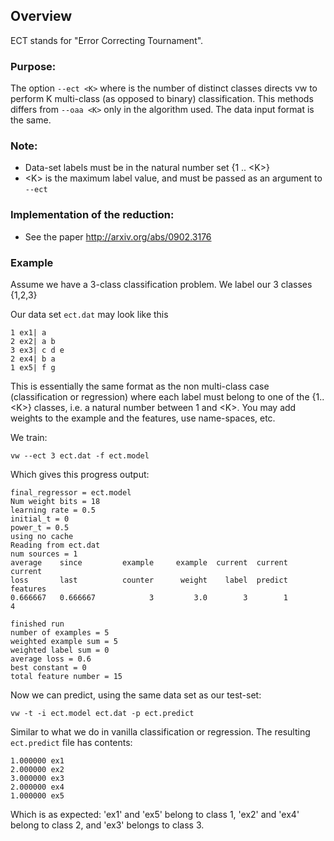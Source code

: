 ## Overview
ECT stands for "Error Correcting Tournament".

### Purpose:
The option `--ect <K>` where <K> is the number of distinct classes
directs vw to perform K multi-class (as opposed to binary)
classification.  This methods differs from `--oaa <K>` only in
the algorithm used.  The data input format is the same.

### Note:
* Data-set labels must be in the natural number set {1 .. \<K\>}
* \<K\> is the maximum label value, and must be passed as an argument to `--ect`

### Implementation of the reduction:                                     
* See the paper http://arxiv.org/abs/0902.3176

### Example

Assume we have a 3-class classification problem. We label our 3 classes {1,2,3}

Our data set `ect.dat` may look like this

    1 ex1| a
    2 ex2| a b
    3 ex3| c d e
    2 ex4| b a
    1 ex5| f g

This is essentially the same format as the non multi-class case
(classification or regression) where each label must belong to one
of the {1..\<K\>} classes, i.e. a natural number between 1 and
\<K\>. You may add weights to the example and the features, use
name-spaces, etc.

We train:

    vw --ect 3 ect.dat -f ect.model

Which gives this progress output:

    final_regressor = ect.model
    Num weight bits = 18
    learning rate = 0.5
    initial_t = 0
    power_t = 0.5
    using no cache
    Reading from ect.dat
    num sources = 1
    average    since         example     example  current  current  current
    loss       last          counter      weight    label  predict  features
    0.666667   0.666667            3         3.0        3        1         4

    finished run
    number of examples = 5
    weighted example sum = 5
    weighted label sum = 0
    average loss = 0.6
    best constant = 0
    total feature number = 15

Now we can predict, using the same data set as our test-set:

    vw -t -i ect.model ect.dat -p ect.predict

Similar to what we do in vanilla classification or regression.
The resulting `ect.predict` file has contents:

    1.000000 ex1
    2.000000 ex2
    3.000000 ex3
    2.000000 ex4
    1.000000 ex5

Which is as expected: 'ex1' and 'ex5' belong to class 1, 'ex2' and
'ex4' belong to class 2, and 'ex3' belongs to class 3.
